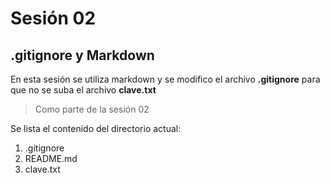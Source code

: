 # Sesión 02

## .gitignore y Markdown

En esta sesión se utiliza markdown y se modifico el archivo **.gitignore** para que no se suba el archivo **clave.txt**

> Como parte de la sesión 02

Se lista el contenido del directorio actual:

1. .gitignore
2. README.md
3. clave.txt

